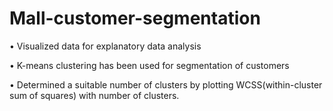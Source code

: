 # Mall-customer-segmentation

• Visualized data for explanatory data analysis

• K-means clustering has been used for segmentation of customers

• Determined a suitable number of clusters by plotting WCSS(within-cluster sum of squares) with
  number of clusters.
